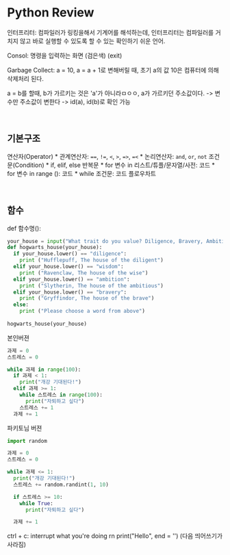 # Python Review

인터프리터: 컴파일러가 링킹을해서 기계어를 해석하는데, 인터프리터는 컴파일러를 거치지 않고 바로 실행할 수 있도록 할 수 있는 확인하기 쉬운 언어. 

Consol: 명령을 입력하는 화면 (검은색)
(exit)

Garbage Collect: a = 10, a = a + 1로 변해버릴 때, 초기 a의 값 10은 컴퓨터에 의해 삭제처리 된다. 

a = b를 할때, b가 가르키는 것은 'a'가 아니라ㅁㅇㅇ, a가 가르키던 주소값이다. 
-> 변수만 주소값이 변한다
-> id(a), id(b)로 확인 가능

<br>

## 기본구조

연산자(Operator)
    * 관계연산자: `==`, `!=`, `<`, `>`, `=>`, `=<`
    * 논리연산자: `and`, `or`, `not`
조건문(Condition)
    * if, elif, else
반복문
    * for 변수 in 리스트/튜플/문자열/사전:
        코드
    * for 변수 in range ():
        코드
    * while 조건문:
        코드
플로우차트

<br>

## 함수
def 함수명():

```py
your_house = input("What trait do you value? Diligence, Bravery, Ambition, or Wisdom?")
def hogwarts_house(your_house):
  if your_house.lower() == "diligence":
    print ("Hufflepuff, The house of the diligent")
  elif your_house.lower() == "wisdom":
    print ("Ravenclaw, The house of the wise")
  elif your_house.lower() == "ambition":
    print ("Slytherin, The house of the ambitious")
  elif your_house.lower() == "bravery":
    print ("Gryffindor, The house of the brave")
  else:
    print ("Please choose a word from above")
 
hogwarts_house(your_house)
```

본인버젼
```python
과제 = 0
스트레스 = 0

while 과제 in range(100):
  if 과제 < 1:
    print("개강 기대된다!")
  elif 과제 >= 1:
    while 스트레스 in range(100):
      print("자퇴하고 싶다")
    스트레스 += 1
  과제 += 1
```
파키토님 버젼
```python
import random

과제 = 0
스트레스 = 0

while 과제 <= 1:
  print("개강 기대된다!")
  스트레스 += random.randint(1, 10)

  if 스트레스 >= 10:
    while True:
      print("자퇴하고 싶다")

  과제 += 1
```

ctrl + c: interrupt what you're doing rn
print("Hello", end = '')
    (다음 띄어쓰기가 사라짐)

